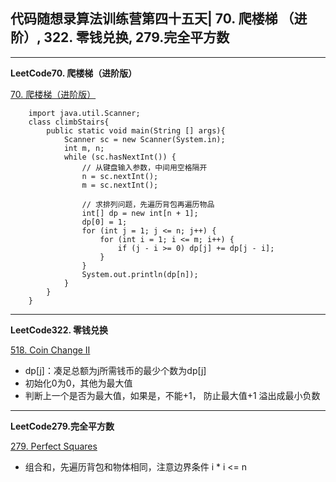 ## **代码随想录算法训练营第四十五天| 70. 爬楼梯 （进阶）, 322. 零钱兑换, 279.完全平方数**
<hr/>

**LeetCode70. 爬楼梯（进阶版）**

[70. 爬楼梯（进阶版）](https://kamacoder.com/problempage.php?pid=1067)

        import java.util.Scanner;
        class climbStairs{
            public static void main(String [] args){
                Scanner sc = new Scanner(System.in);
                int m, n;
                while (sc.hasNextInt()) {
                    // 从键盘输入参数，中间用空格隔开
                    n = sc.nextInt();
                    m = sc.nextInt();
        
                    // 求排列问题，先遍历背包再遍历物品
                    int[] dp = new int[n + 1];
                    dp[0] = 1;
                    for (int j = 1; j <= n; j++) {
                        for (int i = 1; i <= m; i++) {
                            if (j - i >= 0) dp[j] += dp[j - i];
                        }
                    }
                    System.out.println(dp[n]);
                }
            }
        }

<hr/>

**LeetCode322. 零钱兑换**

[518. Coin Change II](https://leetcode.cn/problems/coin-change-ii/description/)

- dp[j]：凑足总额为j所需钱币的最少个数为dp[j]
- 初始化0为0，其他为最大值
- 判断上一个是否为最大值，如果是，不能+1， 防止最大值+1 溢出成最小负数

<hr/>

**LeetCode279.完全平方数**

[279. Perfect Squares](https://leetcode.cn/problems/perfect-squares/description/)

- 组合和，先遍历背包和物体相同，注意边界条件 i * i <= n  
